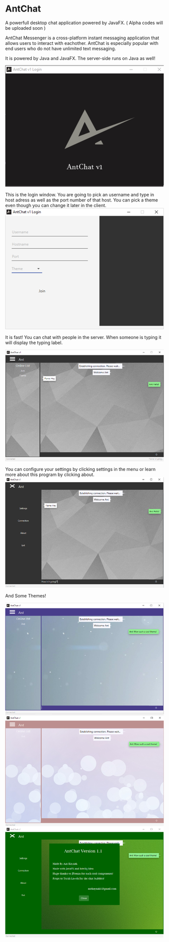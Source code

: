 # AntChat
A powerfull desktop chat application powered by JavaFX. ( Alpha codes will be uploaded soon )


AntChat Messenger is a cross-platform instant messaging application that allows users to interact with eachother. AntChat is especially popular with end users who do not have unlimited text messaging.


It is powered by Java and JavaFX. The server-side runs on Java as well!

![alt text](https://github.com/Exercon/AntChat/blob/master/screenshots/antchatlogo.png)











This is the login window. You are going to pick an username and type in host adress as well as the port number of that host. You can pick a theme even though you can change it later in the client.
![alt text](https://github.com/Exercon/AntChat/blob/master/screenshots/antchatlogin.png)











It is fast! You can chat with people in the server. When someone is typing it will display the typing label.

![alt text](https://github.com/Exercon/AntChat/blob/master/screenshots/clientmain.png)












You can configure your settings by clicking settings in the menu or learn more about this program by clicking about.
![alt text](https://github.com/Exercon/AntChat/blob/master/screenshots/antclientbar.png)










And Some Themes!

![alt text](https://github.com/Exercon/AntChat/blob/master/screenshots/theme1.png)
![alt text](https://github.com/Exercon/AntChat/blob/master/screenshots/theme2.png)
![alt text](https://github.com/Exercon/AntChat/blob/master/screenshots/theme3.png)
